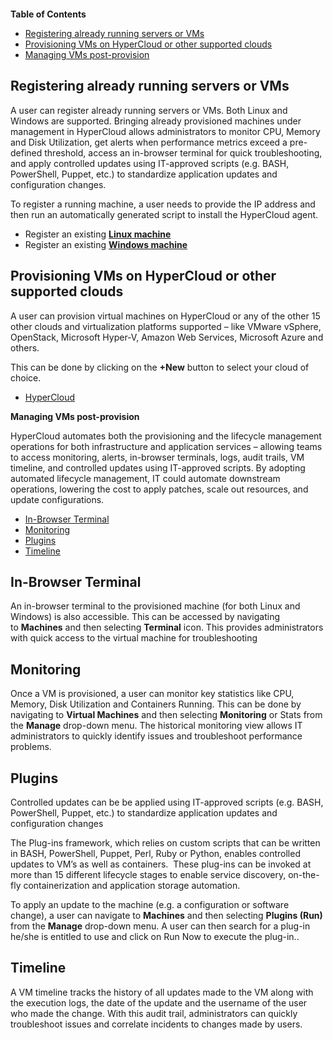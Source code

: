 <figure>
<img src="http://www.hypergrid.com/wp-content/themes/hypergrid/img/logo.png" alt="" />
</figure>

**Table of Contents**  

- [Registering already running servers or VMs](#registering-already-running-servers-or-vms)
- [Provisioning VMs on HyperCloud or other supported clouds](#provisioning-vms-on-hyperCloud-or-other-supported-clouds)
- [Managing VMs post-provision](#managing-vms-post-provision)

Registering already running servers or VMs
----------

A user can register already running servers or VMs. Both Linux and Windows are supported. Bringing already provisioned machines under management in HyperCloud allows administrators to monitor CPU, Memory and Disk Utilization, get alerts when performance metrics exceed a pre-defined threshold, access an in-browser terminal for quick troubleshooting, and apply controlled updates using IT-approved scripts (e.g. BASH, PowerShell, Puppet, etc.) to standardize application updates and configuration changes.

To register a running machine, a user needs to provide the IP address and then run an automatically generated script to install the HyperCloud agent.
-   Register an existing [**Linux machine**](https://github.com/hypergrid-inc/documentation/tree/master/virtual-machines/register-linux-machine)
-   Register an existing [**Windows machine**](https://github.com/hypergrid-inc/documentation/tree/master/virtual-machines/register-windows-machine)

Provisioning VMs on HyperCloud or other supported clouds
----------

A user can provision virtual machines on HyperCloud or any of the other 15 other clouds and virtualization platforms supported – like VMware vSphere, OpenStack, Microsoft Hyper-V, Amazon Web Services, Microsoft Azure and others.

This can be done by clicking on the **+New** button to select your cloud of choice.
-   [HyperCloud](https://github.com/hypergrid-inc/documentation/tree/master/virtual-machines/hypercloud)


**Managing VMs post-provision**  

HyperCloud automates both the provisioning and the lifecycle management operations for both infrastructure and application services – allowing teams to access monitoring, alerts, in-browser terminals, logs, audit trails, VM timeline, and controlled updates using IT-approved scripts. By adopting automated lifecycle management, IT could automate downstream operations, lowering the cost to apply patches, scale out resources, and update configurations.

- [In-Browser Terminal](#in-browser-terminal)
- [Monitoring](#monitoring)
- [Plugins](#plugins)
- [Timeline](#timeline)

In-Browser Terminal
----------

An in-browser terminal to the provisioned machine (for both Linux and Windows) is also accessible. This can be accessed by navigating to **Machines** and then selecting **Terminal** icon. This provides administrators with quick access to the virtual machine for troubleshooting

Monitoring
----------

Once a VM is provisioned, a user can monitor key statistics like CPU, Memory, Disk Utilization and Containers Running. This can be done by navigating to **Virtual Machines** and then selecting **Monitoring** or Stats from the **Manage** drop-down menu. The historical monitoring view allows IT administrators to quickly identify issues and troubleshoot performance problems.

Plugins
----------

Controlled updates can be be applied using IT-approved scripts (e.g. BASH, PowerShell, Puppet, etc.) to standardize application updates and configuration changes

The Plug-ins framework, which relies on custom scripts that can be written in BASH, PowerShell, Puppet, Perl, Ruby or Python, enables controlled updates to VM’s as well as containers.  These plug-ins can be invoked at more than 15 different lifecycle stages to enable service discovery, on-the-fly containerization and application storage automation.

To apply an update to the machine (e.g. a configuration or software change), a user can navigate to **Machines** and then selecting **Plugins (Run)** from the **Manage** drop-down menu. A user can then search for a plug-in he/she is entitled to use and click on Run Now to execute the plug-in..

Timeline
----------

A VM timeline tracks the history of all updates made to the VM along with the execution logs, the date of the update and the username of the user who made the change. With this audit trail, administrators can quickly troubleshoot issues and correlate incidents to changes made by users.
